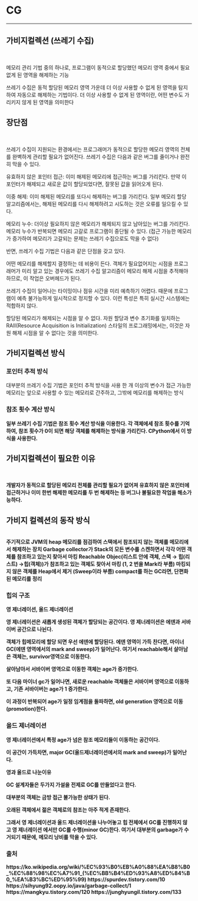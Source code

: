 # CG
<hr>
<h2>가비지컬렉션 (쓰레기 수집)</h2><br>

메모리 관리 기법 중의 하나로, 프로그램이 동적으로 할당했던 메모리 영역 중에서 필요없게 된 영역을 해제하는 기능

쓰레기 수집은 동적 할당된 메모리 영역 가운데 더 이상 사용할 수 없게 된 영역을 탐지하여 자동으로 해제하는 기법이다. 
더 이상 사용할 수 없게 된 영역이란, 어떤 변수도 가리키지 않게 된 영역을 의미한다

<h2>장단점</h2><br>

쓰레기 수집이 지원되는 환경에서는 프로그래머가 동적으로 할당한 메모리 영역의 전체를 완벽하게 관리할 필요가 없어진다. 쓰레기 수집은 다음과 같은 버그를 줄이거나 완전히 막을 수 있다.

유효하지 않은 포인터 접근: 이미 해제된 메모리에 접근하는 버그를 가리킨다. 만약 이 포인터가 해제되고 새로운 값이 할당되었다면, 잘못된 값을 읽어오게 된다.

이중 해제: 이미 해제된 메모리를 또다시 해제하는 버그를 가리킨다. 일부 메모리 할당 알고리즘에서는, 해제된 메모리를 다시 해제하려고 시도하는 것은 오류를 일으킬 수 있다.

메모리 누수: 더이상 필요하지 않은 메모리가 해제되지 않고 남아있는 버그를 가리킨다. 메모리 누수가 반복되면 메모리 고갈로 프로그램이 중단될 수 있다. 
(접근 가능한 메모리가 증가하여 메모리가 고갈되는 문제는 쓰레기 수집으로도 막을 수 없다)

반면, 쓰레기 수집 기법은 다음과 같은 단점을 갖고 있다.

어떤 메모리를 해제할지 결정하는 데 비용이 든다. 객체가 필요없어지는 시점을 프로그래머가 미리 알고 있는 경우에도 쓰레기 수집 알고리즘이 메모리 해제 시점을 추적해야 하므로, 
이 작업은 오버헤드가 된다.

쓰레기 수집이 일어나는 타이밍이나 점유 시간을 미리 예측하기 어렵다. 때문에 프로그램이 예측 불가능하게 일시적으로 정지할 수 있다. 이런 특성은 특히 실시간 시스템에는 적합하지 않다.

할당된 메모리가 해제되는 시점을 알 수 없다. 자원 할당과 변수 초기화를 일치하는 RAII(Resource Acquisition is Initialization) 스타일의 프로그래밍에서는, 
이것은 자원 해제 시점을 알 수 없다는 것을 의미한다.

<h2>가비지컬렉션 방식</h2>
<h3>포인터 추적 방식</h3>
대부분의 쓰레기 수집 기법은 포인터 추적 방식을 사용 한 개 이상의 변수가 접근 가능한 메모리는 앞으로 사용할 수 있는 메모리로 간주하고,
그밖에 메모리를 해제하는 방식

<h3>참조 횟수 계산 방식</h3><b>
일부 쓰레기 수집 기법은 참조 횟수 계산 방식을 이용한다. 각 객체에세 참조 횟수를 기억하여, 참조 횟수가 0이 되면 해당 객체를
해제하는 방식을 가리킨다. CPython에서 이 방식을 사용한다.
<h2>가비지컬렉션이 필요한 이유</h2><br>
  
개발자가 동적으로 할당된 메모리 전체를 관리할 필요가 없어져 유효하지 않은 포인터에 접근하거나 이미 한번 해제한
메모리를 두 번 해제하는 등 버그나 불필요한 작업을 해소가능하다.
  
<h2>가비지 컬렉션의 동작 방식</h2><br>
  주기적으로 JVM의 heap 메모리를 점검하여 스택에서 참조되지 않는 객체를 메모리에서 해제하는 장치
Garbage collector가 Stack의 모든 변수를 스켄하면서 각각 어떤 객체를 참조하고 있는지 찾아서 마킹
Reachable Objec(리스트 안에 객체, 스택 → 힙(리스트) →힙(객체))가 참조하고 있는 객체도 찾아서 마킹 (1, 2 번을 Mark라 부름)
마킹되지 않은 객체를 Heap에서 제거 (Sweep이라 부름)
compact를 하는 GC라면, 단편화 된 메모리를 정리

  <h3>힙의 구조</h3>
영 제너레이션, 올드 제너레이션

영 제너레이션은 새롭게 생성된 객체가 할당되는 공간이다.
영 제너레이션은 에덴과 서바이버 공간으로 나뉜다.

객체가 힙메모리에 할당 되면 우선 에덴에 할당된다. 에덴 영역이 가득 찬다면, 마이너 GC(에덴 영역에서의 mark and sweep)가 일어난다. 여기서 reachable해서 살아남은 객체는, survivor영역으로 이동한다.

살아남아서 서바이버 영역으로 이동한 객체는 age가 증가한다.

또 다음 마이너 gc가 일어나면, 새로운 reachable 객체들은 서바이버 영역으로 이동하고, 기존 서바이버는 age가 1 증가한다.

이 과정이 반복되어 age가 일정 임계점을 돌파하면, old generation 영역으로 이동(promotion)한다.


  <h3>올드 제너레이션</h3>

영 제너레이션에서 특정 age가 넘은 참조 메모리들이 이동하는 공간이다.

이 공간이 가득차면, major GC(올드제너레이션에서의 mark and sweep)가 일어난다.

영과 올드로 나눈이유

GC 설계자들은 두가지 가설을 전제로 GC를 만들었다고 한다.

대부분의 객체는 금방 접근 불가능한 상태가 된다. 

오래된 객체에서 젊은 객체로의 참조는 아주 적게 존재한다.

그래서 영 제너레이션과 올드 제너레이션을 나누어놓고 힙 전체에서 GC를 진행하지 않고 
영 제너레이션 에서만 GC를 수행(minor GC)한다. 여기서 대부분의 garbage가 수거되기 때문에, 메모리 낭비를 막을 수 있다.


<h3>출처</h3>
https://ko.wikipedia.org/wiki/%EC%93%B0%EB%A0%88%EA%B8%B0_%EC%88%98%EC%A7%91_(%EC%BB%B4%ED%93%A8%ED%84%B0_%EA%B3%BC%ED%95%99)
https://spurdev.tistory.com/10
https://sihyung92.oopy.io/java/garbage-collect/1
https://mangkyu.tistory.com/120
https://junghyungil.tistory.com/133
